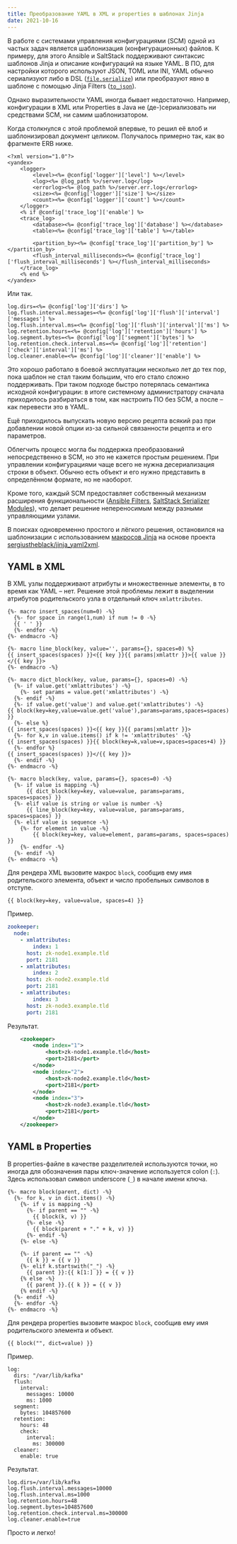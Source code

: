 ```yaml
---
title: Преобразование YAML в XML и properties в шаблонах Jinja
date: 2021-10-16
---
```


В работе с системами управления конфигурациями (SCM) одной из частых задач является шаблонизация (конфигурационных) файлов. К примеру, для этого Ansible и SaltStack поддерживают синтаксис шаблонов Jinja и описание конфигураций на языке YAML. В ПО, для настройки которого используют JSON, TOML или INI, YAML обычно сериализуют либо в DSL ([`file.serialize`](https://docs.saltproject.io/en/latest/ref/states/all/salt.states.file.html)) или преобразуют явно в шаблоне с помощью Jinja Filters ([`to_json`](https://docs.ansible.com/ansible/latest/user_guide/playbooks_filters.html)).

Однако выразительности YAML иногда бывает недостаточно. Например, конфигурации в XML или Properties в Java не (де-)сериализовать ни средствами SCM, ни самим шаблонизатором. 

Когда столкнулся с этой проблемой впервые, то решил её влоб и шаблонизировал документ целиком. Получалось примерно так, как во фрагменте ERB ниже.

```erb
<?xml version="1.0"?>
<yandex>
    <logger>
        <level><%= @config['logger']['level'] %></level>
        <log><%= @log_path %>/server.log</log>
        <errorlog><%= @log_path %>/server.err.log</errorlog>
        <size><%= @config['logger']['size'] %></size>
        <count><%= @config['logger']['count'] %></count>
    </logger>
    <% if @config['trace_log']['enable'] %>
    <trace_log>
        <database><%= @config['trace_log']['database'] %></database>
        <table><%= @config['trace_log']['table'] %></table>

        <partition_by><%= @config['trace_log']['partition_by'] %></partition_by>
        <flush_interval_milliseconds><%= @config['trace_log']['flush_interval_milliseconds'] %></flush_interval_milliseconds>
    </trace_log>
    <% end %>
</yandex>
```

Или так.

```properties
log.dirs=<%= @config['log']['dirs'] %>
log.flush.interval.messages=<%= @config['log']['flush']['interval']['messages'] %>
log.flush.interval.ms=<%= @config['log']['flush']['interval']['ms'] %>
log.retention.hours=<%= @config['log']['retention']['hours'] %>
log.segment.bytes=<%= @config['log']['segment']['bytes'] %>
log.retention.check.interval.ms=<%= @config['log']['retention']['check']['interval']['ms'] %>
log.cleaner.enable=<%= @config['log']['cleaner']['enable'] %>
```

Это хорошо работало в боевой эксплуатации несколько лет до тех пор, пока шаблон не стал таким большим, что его стало сложно поддерживать. При таком подходе быстро потерялась семантика исходной конфигурации: в итоге системному администратору сначала приходилось разбираться в том, как настроить ПО без SCM, а после – как перевести это в YAML. 

Ещё приходилось выпускать новую версию рецепта всякий раз при добавлении новой опции из-за сильной связанности рецепта и его параметров.

Облегчить процесс могла бы поддержка преобразований непосредственно в SCM, но это не кажется простым решением. При управлении конфигурациями чаще всего не нужна десериализация строки в объект. Обычно есть объект и его нужно представить в определённом формате, но не наоборот. 

Кроме того, каждый SCM предоставляет собственный механизм расширения функциональности ([Ansible Filters](https://docs.ansible.com/ansible/devel/plugins/filter.html#enabling-filter-plugins), [SaltStack Serializer Modules](https://docs.saltproject.io/en/latest/ref/serializers/all/index.html)), что делает решение непереносимым между разными управляющими узлами.

В поисках одновременно простого и лёгкого решения, остановился на шаблонизации с использованием [макросов Jinja](https://jinja.palletsprojects.com/en/3.0.x/templates/#macros) на основе проекта [sergiustheblack/jinja_yaml2xml](https://github.com/sergiustheblack/jinja_yaml2xml).

## YAML в XML

В XML узлы поддерживают атрибуты и множественные элементы, в то время как YAML – нет. Решение этой проблемы лежит в выделении атрибутов родительского узла в отдельный ключ `xmlattributes`.

```jinja
{%- macro insert_spaces(num=0) -%}
  {%- for space in range(1,num) if num != 0 -%}
  {{ ' ' }}
  {%- endfor -%}
{%- endmacro -%}

{%- macro line_block(key, value='', params={}, spaces=0) %}
{{ insert_spaces(spaces) }}<{{ key }}{{ params|xmlattr }}>{{ value }}</{{ key }}>
{%- endmacro -%}

{%- macro dict_block(key, value, params={}, spaces=0) -%}
  {%- if value.get('xmlattributes') -%}
    {%- set params = value.get('xmlattributes') -%}
  {%- endif -%}
  {%- if value.get('value') and value.get('xmlattributes') -%}
{{ block(key=key,value=value.get('value'),params=params,spaces=spaces) }}
  {%- else %}
{{ insert_spaces(spaces) }}<{{ key }}{{ params|xmlattr }}>
  {%- for k,v in value.items() if k != 'xmlattributes' -%}
{{ insert_spaces(spaces) }}{{ block(key=k,value=v,spaces=spaces+4) }}
  {%- endfor %}
{{ insert_spaces(spaces) }}</{{ key }}>
  {%- endif -%}
{%- endmacro -%}

{%- macro block(key, value, params={}, spaces=0) -%}
  {%- if value is mapping -%}
      {{ dict_block(key=key, value=value, params=params, spaces=spaces) }}
  {%- elif value is string or value is number -%}
      {{ line_block(key=key, value=value, params=params, spaces=spaces) }}
  {%- elif value is sequence -%}
    {%- for element in value -%}
        {{ block(key=key, value=element, params=params, spaces=spaces) }}
    {%- endfor -%}
  {%- endif -%}
{%- endmacro -%}
```

Для рендера XML вызовите макрос `block`, сообщив ему имя родительского элемента, объект и число пробельных символов в отступе.

```jinja
{{ block(key=key, value=value, spaces=4) }}
```

Пример.

```yaml
zookeeper:
  node:
    - xmlattributes:
        index: 1
      host: zk-node1.example.tld
      port: 2181
    - xmlattributes:
        index: 2
      host: zk-node2.example.tld
      port: 2181
    - xmlattributes:
        index: 3
      host: zk-node3.example.tld
      port: 2181
```

Результат.

```xml
    <zookeeper>
        <node index="1">
            <host>zk-node1.example.tld</host>
            <port>2181</port>
        </node>
        <node index="2">
            <host>zk-node2.example.tld</host>
            <port>2181</port>
        </node>
        <node index="3">
            <host>zk-node3.example.tld</host>
            <port>2181</port>
        </node>
    </zookeeper>
```

## YAML в Properties

В properties-файле в качестве разделителей используются точки, но иногда для обозначения пары ключ-значение используется colon (`:`). Здесь использовал символ underscore (`_`) в начале имени ключа.

```jinja
{%- macro block(parent, dict) -%}
  {%- for k, v in dict.items() -%}
    {%- if v is mapping -%}
      {%- if parent == "" -%}
        {{ block(k, v) }}
      {%- else -%}
        {{ block(parent + "." + k, v) }}
      {%- endif -%}
    {%- else -%}

    {%- if parent == "" -%}
      {{ k }} = {{ v }}
    {%- elif k.startswith("_") -%}
      {{ parent }}:{{ k[1:] }} = {{ v }}
    {% else -%}
      {{ parent }}.{{ k }} = {{ v }}
    {% endif -%}
  {%- endif -%}
  {%- endfor -%}
{%- endmacro -%}
```

Для рендера properties вызовите макрос `block`, сообщив ему имя родительского элемента и объект.

```jinja
{{ block("", dict=value) }}
```

Пример.

```
log:
  dirs: "/var/lib/kafka"
  flush:
    interval:
      messages: 10000
      ms: 1000
  segment:
    bytes: 104857600
  retention:
    hours: 48
    check:
      interval:
        ms: 300000
  cleaner:
    enable: true
```

Результат.

```
log.dirs=/var/lib/kafka
log.flush.interval.messages=10000
log.flush.interval.ms=1000
log.retention.hours=48
log.segment.bytes=104857600
log.retention.check.interval.ms=300000
log.cleaner.enable=true
```

Просто и легко!
